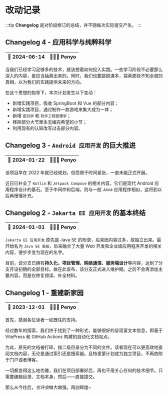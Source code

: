 # 改动记录

:::tip
**Changelog** 是对阶段修订的总结，并不随每次实际提交产生。
:::

## Changelog 4 - 应用科学与纯粹科学

| 📅 2024-06-14 | 🧑🏻‍💻 Penyo |
| ------------- | -------- |

当我们已经学习足够多的技术，就该想着如何投入实践。一些学习阶段不必要那么深入的内容，是应当抽离出来的。同时，我们也要跳脱课本，探索那些不知全貌的真相，以为我们的实践提供未来的方向。

在这个思想的指导下，本次计划发生以下变动：

- 新增实践项目，吸收 SpringBoot 和 Vue 的部分内容；
- 新增实践项目，通过制作一款游戏来集大成为一体；
- 新增 `密码学` 和 `软件工程管理学`；
- 移除部分大节里永无编完希望的小节；
- 利用现有的认知改写过去部分内容。

## Changelog 3 - `Android 应用开发` 的巨大推进

| 📅 2024-01-22 | 🧑🏻‍💻 Penyo |
| ------------- | -------- |

该项目早在 2022 年就已经规划，但受限于时间紧张，一直未能正式开展。

近日已补全了 `Kotlin` 和 `Jetpack Compose` 的相关内容，它们是现代 Android 应用程序设计的基石。至于中间件和后端，则与一般 Java 应用程序相似，这将到以后再慢慢补充。

## Changelog 2 - `Jakarta EE 应用开发` 的基本终结

| 📅 2024-01-01 | 🧑🏻‍💻 Penyo |
| ------------- | -------- |

`Jakarta EE 应用开发` 原先是 Java SE 的附录，后来因内容过多，故独立出来。最开始名为 `Java SE 高级`，后来融合了大量 Web 开发和企业级应用程序开发的相关内容，便步步变为现在的名字。

目前，该分支已拥有**持久化、项目管理、网络通信、服务端设计**等内容，达到了分支开设初期的全部目标。故在此宣布，该分支正式进入维护期。之后不会再添加主要内容，而是仅修复错误、补全材料。

## Changelog 1 - 重建新家园

| 📅 2023-12-01 | 🧑🏻‍💻 Penyo |
| ------------- | -------- |

首先，感谢各位读者一如既往的支持。

经过数年的探索，我们终于找到了一种形式，能够很好的呈现富文本信息，即基于 VitePress 和 GitHub Actions 构建的自动化文档站点。

为此，原先的文档被打碎，按二级目录分为不同的文件。读者现在可以更高效地查阅文档内容，无论是通过索引还是搜索器。且特里蒙计划成为独立项目，不再依附于门户或者博客。

一切都变得这么地优雅，我们在项目部署好后，再也不用关心任何的技术细节。只需要编辑目录、文档本身，然后——直接提交。

那么从今往后，*也许会*做大做强，再创辉煌~
